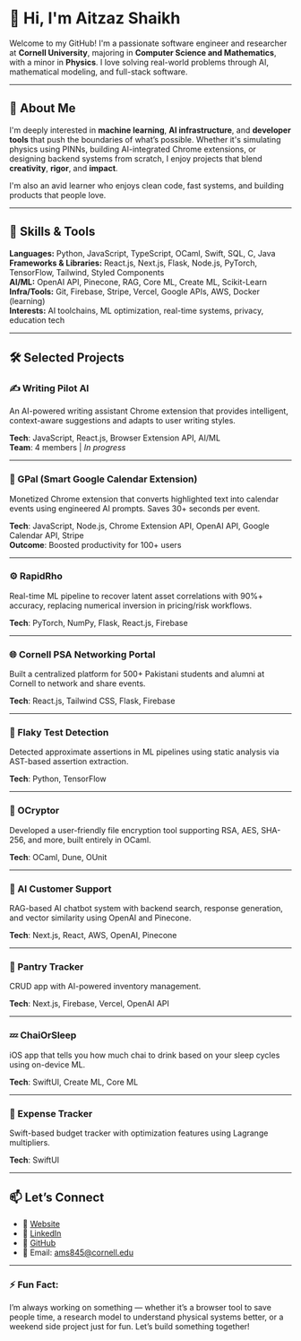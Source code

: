 # 👋 Hi, I'm Aitzaz Shaikh

Welcome to my GitHub! I'm a passionate software engineer and researcher at **Cornell University**, majoring in **Computer Science and Mathematics**, with a minor in **Physics**. I love solving real-world problems through AI, mathematical modeling, and full-stack software.

---

## 🚀 About Me

I'm deeply interested in **machine learning**, **AI infrastructure**, and **developer tools** that push the boundaries of what’s possible. Whether it's simulating physics using PINNs, building AI-integrated Chrome extensions, or designing backend systems from scratch, I enjoy projects that blend **creativity**, **rigor**, and **impact**.

I'm also an avid learner who enjoys clean code, fast systems, and building products that people love.

---

## 🧠 Skills & Tools

**Languages:** Python, JavaScript, TypeScript, OCaml, Swift, SQL, C, Java  
**Frameworks & Libraries:** React.js, Next.js, Flask, Node.js, PyTorch, TensorFlow, Tailwind, Styled Components  
**AI/ML:** OpenAI API, Pinecone, RAG, Core ML, Create ML, Scikit-Learn  
**Infra/Tools:** Git, Firebase, Stripe, Vercel, Google APIs, AWS, Docker (learning)  
**Interests:** AI toolchains, ML optimization, real-time systems, privacy, education tech

---

## 🛠️ Selected Projects

### ✍️ Writing Pilot AI
An AI-powered writing assistant Chrome extension that provides intelligent, context-aware suggestions and adapts to user writing styles.

**Tech**: JavaScript, React.js, Browser Extension API, AI/ML  
**Team**: 4 members | *In progress*

---

### 📆 GPal (Smart Google Calendar Extension)
Monetized Chrome extension that converts highlighted text into calendar events using engineered AI prompts. Saves 30+ seconds per event.

**Tech**: JavaScript, Node.js, Chrome Extension API, OpenAI API, Google Calendar API, Stripe  
**Outcome**: Boosted productivity for 100+ users

---

### ⚙️ RapidRho
Real-time ML pipeline to recover latent asset correlations with 90%+ accuracy, replacing numerical inversion in pricing/risk workflows.

**Tech**: PyTorch, NumPy, Flask, React.js, Firebase

---

### 🌐 Cornell PSA Networking Portal
Built a centralized platform for 500+ Pakistani students and alumni at Cornell to network and share events.

**Tech**: React.js, Tailwind CSS, Flask, Firebase

---

### 🧪 Flaky Test Detection
Detected approximate assertions in ML pipelines using static analysis via AST-based assertion extraction.

**Tech**: Python, TensorFlow

---

### 🔐 OCryptor
Developed a user-friendly file encryption tool supporting RSA, AES, SHA-256, and more, built entirely in OCaml.

**Tech**: OCaml, Dune, OUnit

---

### 🤖 AI Customer Support
RAG-based AI chatbot system with backend search, response generation, and vector similarity using OpenAI and Pinecone.

**Tech**: Next.js, React, AWS, OpenAI, Pinecone

---

### 🥫 Pantry Tracker
CRUD app with AI-powered inventory management.

**Tech**: Next.js, Firebase, Vercel, OpenAI API

---

### 💤 ChaiOrSleep
iOS app that tells you how much chai to drink based on your sleep cycles using on-device ML.

**Tech**: SwiftUI, Create ML, Core ML

---

### 💸 Expense Tracker
Swift-based budget tracker with optimization features using Lagrange multipliers.

**Tech**: SwiftUI

---

## 📫 Let’s Connect

- 🔗 [Website](https://aitzazmunir.com)
- 💼 [LinkedIn](https://linkedin.com/in/aitzaz-munir-shaikh/)
- 🧠 [GitHub](https://github.com/aitzaz-web)
- 📧 Email: ams845@cornell.edu

---

### ⚡ Fun Fact:
I’m always working on something — whether it’s a browser tool to save people time, a research model to understand physical systems better, or a weekend side project just for fun. Let’s build something together!

